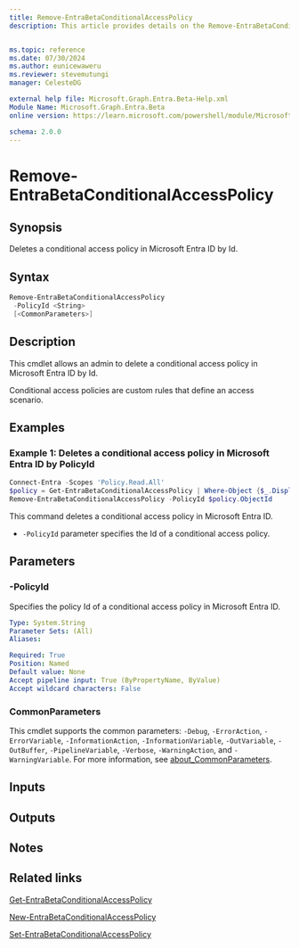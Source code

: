 ```yaml
---
title: Remove-EntraBetaConditionalAccessPolicy
description: This article provides details on the Remove-EntraBetaConditionalAccessPolicy command.


ms.topic: reference
ms.date: 07/30/2024
ms.author: eunicewaweru
ms.reviewer: stevemutungi
manager: CelesteDG

external help file: Microsoft.Graph.Entra.Beta-Help.xml
Module Name: Microsoft.Graph.Entra.Beta
online version: https://learn.microsoft.com/powershell/module/Microsoft.Graph.Entra.Beta/Remove-EntraBetaConditionalAccessPolicy

schema: 2.0.0
---
```


# Remove-EntraBetaConditionalAccessPolicy

## Synopsis

Deletes a conditional access policy in Microsoft Entra ID by Id.

## Syntax

```powershell
Remove-EntraBetaConditionalAccessPolicy
 -PolicyId <String>
 [<CommonParameters>]
```

## Description

This cmdlet allows an admin to delete a conditional access policy in Microsoft Entra ID by Id.

Conditional access policies are custom rules that define an access scenario.

## Examples

### Example 1: Deletes a conditional access policy in Microsoft Entra ID by PolicyId

```powershell
Connect-Entra -Scopes 'Policy.Read.All'
$policy = Get-EntraBetaConditionalAccessPolicy | Where-Object {$_.DisplayName -eq 'MFA policy'}
Remove-EntraBetaConditionalAccessPolicy -PolicyId $policy.ObjectId
```

This command deletes a conditional access policy in Microsoft Entra ID.

- `-PolicyId` parameter specifies the Id of a conditional access policy.

## Parameters

### -PolicyId

Specifies the policy Id of a conditional access policy in Microsoft Entra ID.

```yaml
Type: System.String
Parameter Sets: (All)
Aliases:

Required: True
Position: Named
Default value: None
Accept pipeline input: True (ByPropertyName, ByValue)
Accept wildcard characters: False
```

### CommonParameters

This cmdlet supports the common parameters: `-Debug`, `-ErrorAction`, `-ErrorVariable`, `-InformationAction`, `-InformationVariable`, `-OutVariable`, `-OutBuffer`, `-PipelineVariable`, `-Verbose`, `-WarningAction`, and `-WarningVariable`. For more information, see [about_CommonParameters](https://go.microsoft.com/fwlink/?LinkID=113216).

## Inputs

## Outputs

## Notes

## Related links

[Get-EntraBetaConditionalAccessPolicy](Get-EntraBetaConditionalAccessPolicy.md)

[New-EntraBetaConditionalAccessPolicy](New-EntraBetaConditionalAccessPolicy.md)

[Set-EntraBetaConditionalAccessPolicy](Set-EntraBetaConditionalAccessPolicy.md)
